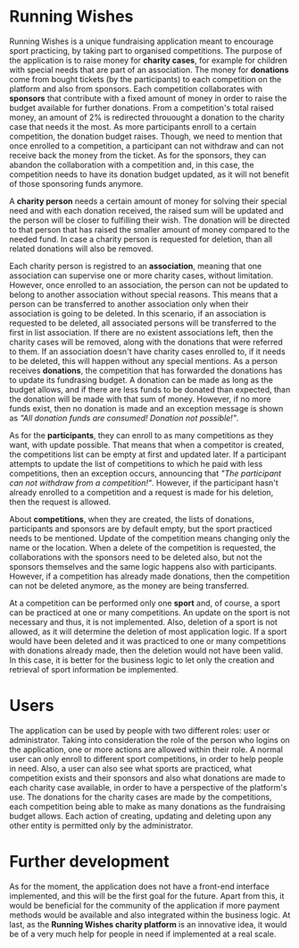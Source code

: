 # Running Wishes

Running Wishes is a unique fundraising application meant to encourage sport practicing, by taking part to organised competitions. The purpose of the application is to raise money for **charity cases**, for example for children with special needs that are part of an association. The money for **donations** come from bought tickets (by the participants) to each competition on the platform and also from sponsors. Each competition collaborates with **sponsors** that contribute with a fixed amount of money in order to raise the budget available for further donations. From a competition's total raised money, an amount of 2% is redirected throuought a donation to the charity case that needs it the most. As more participants enroll to a certain competition, the donation budget raises. Though, we need to mention that once enrolled to a competition, a participant can not withdraw and can not receive back the money from the ticket. As for the sponsors, they can abandon the collaboration with a competition and, in this case, the competition needs to have its donation budget updated, as it will not benefit of those sponsoring funds anymore.

A **charity person** needs a certain amount of money for solving their special need and with each donation received, the raised sum will be updated and the person will be closer to fulfilling their wish. The donation will be directed to that person that has raised the smaller amount of money compared to the needed fund. In case a charity person is requested for deletion, than all related donations will also be removed. 

Each charity person is registred to an **association**, meaning that one association can supervise one or more charity cases, without limitation. However, once enrolled to an association, the person can not be updated to belong to another association without special reasons. This means that a person can be transferred to another association only when their association is going to be deleted. In this scenario, if an association is requested to be deleted, all associated persons will be transferred to the first in list association. If there are no existent associations left, then the charity cases will be removed, along with the donations that were referred to them. If an association doesn't have charity cases enrolled to, if it needs to be deleted, this will happen without any special mentions. 
As a person receives **donations**, the competition that has forwarded the donations has to update its fundrasing budget. A donation can be made as long as the budget allows, and if there are less funds to be donated than expected, than the donation will be made with that sum of money. However, if no more funds exist, then no donation is made and an exception message is shown as _"All donation funds are consumed! Donation not possible!"_.

As for the **participants**, they can enroll to as many competitions as they want, with update possible. That means that when a competitor is created, the competitions list can be empty at first and updated later. If a participant attempts to update the list of competitions to which he paid with less competitions, then an exception occurs, announcing that _"The participant can not withdraw from a competition!"_. However, if the participant hasn't already enrolled to a competition and a request is made for his deletion, then the request is allowed.

About **competitions**, when they are created, the lists of donations, participants and sponsors are by default empty, but the sport practiced needs to be mentioned. Update of the competition means changing only the name or the location. When a delete of the competition is requested, the collaborations with the sponsors need to be deleted also, but not the sponsors themselves and the same logic happens also with participants. However, if a competition has already made donations, then the competition can not be deleted anymore, as the money are being transferred.

At a competition can be performed only one **sport** and, of course, a sport can be practiced at one or many competitions. An update on the sport is not necessary and thus, it is not implemented. Also, deletion of a sport is not allowed, as it will determine the deletion of most application logic. If a sport would have been deleted and it was practiced to one or many competitions with donations already made, then the deletion would not have been valid. In this case, it is better for the business logic to let only the creation and retrieval of sport information be implemented.


# Users

The application can be used by people with two different roles: user or administrator. Taking into consideration the role of the person who logins on the application, one or more actions are allowed within their role. A normal user can only enroll to different sport competitions, in order to help people in need. Also, a user can also see what sports are practiced, what competition exists and their sponsors and also what donations are made to each charity case available, in order to have a perspective of the platform's use. The donations for the charity cases are made by the competitions, each competition being able to make as many donations as the fundraising budget allows. Each action of creating, updating and deleting upon any other entity is permitted only by the administrator.

# Further development

As for the moment, the application does not have a front-end interface implemented, and this will be the first goal for the future. Apart from this, it would be beneficial for the community of the application if more payment methods would be available and also integrated within the business logic. 
At last, as the **Running Wishes charity platform** is an innovative idea, it would be of a very much help for people in need if implemented at a real scale.
